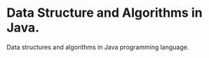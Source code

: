 # Data Structure and Algorithms in Java.
Data structures and algorithms in Java programming language.
